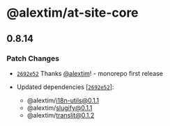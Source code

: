 # @alextim/at-site-core

## 0.8.14

### Patch Changes

- [`2692e52`](https://github.com/alextim/at-blog/commit/2692e524fe2bf10e47e1a4fbd6f7173ca1be3b65) Thanks [@alextim](https://github.com/alextim)! - monorepo first release

- Updated dependencies [[`2692e52`](https://github.com/alextim/at-blog/commit/2692e524fe2bf10e47e1a4fbd6f7173ca1be3b65)]:
  - @alextim/i18n-utils@0.1.1
  - @alextim/slugify@0.1.1
  - @alextim/translit@0.1.2
